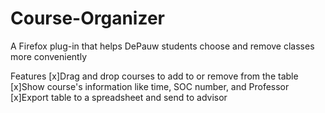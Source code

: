 # Course-Organizer
A Firefox plug-in that helps DePauw students choose and remove classes more conveniently

Features
  [x]Drag and drop courses to add to or remove from the table
  [x]Show course's information like time, SOC number, and Professor
  [x]Export table to a spreadsheet and send to advisor
  

